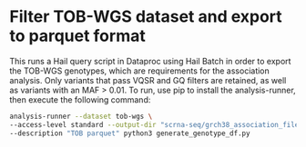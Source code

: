 # Filter TOB-WGS dataset and export to parquet format

This runs a Hail query script in Dataproc using Hail Batch in order to export the TOB-WGS genotypes, which are requirements for the association analysis. Only variants that pass VQSR and GQ filters are retained, as well as variants with an MAF > 0.01. To run, use pip to install the analysis-runner, then execute the following command:

```sh
analysis-runner --dataset tob-wgs \
--access-level standard --output-dir "scrna-seq/grch38_association_files/genotype_files/" \
--description "TOB parquet" python3 generate_genotype_df.py
```
